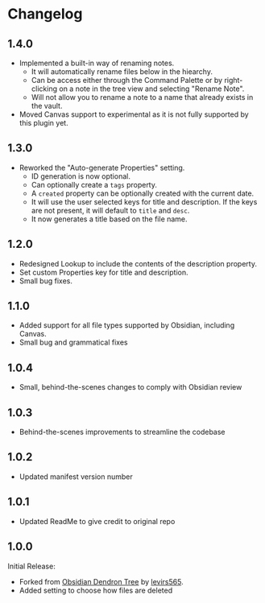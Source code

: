 # Changelog

## 1.4.0

-   Implemented a built-in way of renaming notes.
    -   It will automatically rename files below in the hiearchy.
    -   Can be access either through the Command Palette or by right-clicking on a note in the tree view and selecting "Rename Note".
    -   Will not allow you to rename a note to a name that already exists in the vault.
-   Moved Canvas support to experimental as it is not fully supported by this plugin yet.

## 1.3.0

-   Reworked the "Auto-generate Properties" setting.
    -   ID generation is now optional.
    -   Can optionally create a `tags` property.
    -   A `created` property can be optionally created with the current date.
    -   It will use the user selected keys for title and description. If the keys are not present, it will default to `title` and `desc`.
    -   It now generates a title based on the file name.

## 1.2.0

-   Redesigned Lookup to include the contents of the description property.
-   Set custom Properties key for title and description.
-   Small bug fixes.

## 1.1.0

-   Added support for all file types supported by Obsidian, including Canvas.
-   Small bug and grammatical fixes

## 1.0.4

-   Small, behind-the-scenes changes to comply with Obsidian review

## 1.0.3

-   Behind-the-scenes improvements to streamline the codebase

## 1.0.2

-   Updated manifest version number

## 1.0.1

-   Updated ReadMe to give credit to original repo

## 1.0.0

Initial Release:

-   Forked from [Obsidian Dendron Tree](https://github.com/levirs565/obsidian-dendron-tree) by [levirs565](https://github.com/levirs565).
-   Added setting to choose how files are deleted
